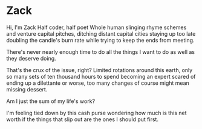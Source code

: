 # Zack

Hi, I'm Zack
Half coder, half poet
Whole human slinging rhyme schemes 
and venture capital pitches, 
ditching distant capital cities
staying up too late
doubling the candle's burn rate
while trying to keep the ends from meeting.

There's never nearly enough time
to do all the things I want to do
as well as they deserve doing.

That's the crux of the issue, right?
Limited rotations around this earth,
only so many sets of ten thousand hours
to spend becoming an expert
scared of ending up a dilettante or worse,
too many changes of course 
might mean missing dessert.

Am I just the sum of my life's work? 

I'm feeling tied down by this cash purse
wondering how much is this net worth
if the things that slip out
are the ones I should put first.
